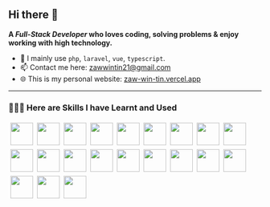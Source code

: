 ## Hi there 👋

**A _Full-Stack Developer_ who loves coding, solving problems & enjoy working with high technology.**

- 🚀 I mainly use `php`, `laravel`, `vue`, `typescript`.
- 📫 Contact me here: <a href="mailto:zawwintin21@gmail.com">
  zawwintin21@gmail.com</a>
- 🌐 This is my personal website: <a href="https://zaw-win-tin.vercel.app/" target="_blank">zaw-win-tin.vercel.app</a>

---

### 🧑🏻‍💻 Here are Skills I have Learnt and Used

<div style="display: flex; flex-wrap: wrap;margin-top: 1rem;">
<img  style="margin: 0.25rem;" width="45" height="45" src="https://cdn.jsdelivr.net/gh/devicons/devicon@latest/icons/php/php-original.svg" width="32" />
<img style="margin: 0.25rem;" width="45" height="45" src="https://cdn.jsdelivr.net/gh/devicons/devicon@latest/icons/laravel/laravel-original.svg" />
<img style="margin: 0.25rem;" width="45" height="45" src="https://cdn.jsdelivr.net/gh/devicons/devicon@latest/icons/vuejs/vuejs-original.svg" />
<img style="margin: 0.25rem;" width="45" height="45" src="https://cdn.jsdelivr.net/gh/devicons/devicon@latest/icons/alpinejs/alpinejs-original.svg" />
<img  style="margin: 0.25rem;" width="45" height="45" src="https://cdn.jsdelivr.net/gh/devicons/devicon@latest/icons/react/react-original.svg" />
<img style="margin: 0.25rem;" width="45" height="45" src="https://cdn.jsdelivr.net/gh/devicons/devicon@latest/icons/typescript/typescript-original.svg" />
<img style="margin: 0.25rem;" width="45" height="45" src="https://cdn.jsdelivr.net/gh/devicons/devicon@latest/icons/javascript/javascript-original.svg" />
<img style="margin: 0.25rem;" width="45" height="45" src="https://cdn.jsdelivr.net/gh/devicons/devicon@latest/icons/jquery/jquery-original.svg" />
<img style="margin: 0.25rem;" width="45" height="45" src="https://cdn.jsdelivr.net/gh/devicons/devicon@latest/icons/csharp/csharp-original.svg" />
<img style="margin: 0.25rem;" width="45" height="45" src="https://cdn.jsdelivr.net/gh/devicons/devicon@latest/icons/unity/unity-original-wordmark.svg" />
<img style="margin: 0.25rem;" width="45" height="45" src="https://cdn.jsdelivr.net/gh/devicons/devicon@latest/icons/html5/html5-original.svg" />
<img style="margin: 0.25rem;" width="45" height="45" src="https://cdn.jsdelivr.net/gh/devicons/devicon@latest/icons/css3/css3-original.svg" />
<img style="margin: 0.25rem;" width="45" height="45" src="https://cdn.jsdelivr.net/gh/devicons/devicon@latest/icons/sass/sass-original.svg" />
<img style="margin: 0.25rem;" width="45" height="45" src="https://cdn.jsdelivr.net/gh/devicons/devicon@latest/icons/tailwindcss/tailwindcss-original.svg" />
<img style="margin: 0.25rem;" width="45" height="45" src="https://cdn.jsdelivr.net/gh/devicons/devicon@latest/icons/bootstrap/bootstrap-original.svg" />
<img style="margin: 0.25rem;" width="45" height="45" src="https://cdn.jsdelivr.net/gh/devicons/devicon@latest/icons/mysql/mysql-original-wordmark.svg" />
<img style="margin: 0.25rem;" width="45" height="45" src="https://cdn.jsdelivr.net/gh/devicons/devicon@latest/icons/postgresql/postgresql-original-wordmark.svg" />
<img style="margin: 0.25rem;" width="45" height="45" src="https://cdn.jsdelivr.net/gh/devicons/devicon@latest/icons/docker/docker-plain.svg" />
<img style="margin: 0.25rem;" width="45" height="45" src="https://cdn.jsdelivr.net/gh/devicons/devicon@latest/icons/vagrant/vagrant-original.svg" />
<img style="margin: 0.25rem;" width="45" height="45" src="https://cdn.jsdelivr.net/gh/devicons/devicon@latest/icons/git/git-original.svg" />
<img style="margin: 0.25rem;" width="45" height="45" src="https://cdn.jsdelivr.net/gh/devicons/devicon@latest/icons/vercel/vercel-original-wordmark.svg" />
</div>
<!--
**ZawWinTin/ZawWinTin** is a ✨ _special_ ✨ repository because its `README.md` (this file) appears on your GitHub profile.

Here are some ideas to get you started:

- 🔭 I’m currently working on ...
- 🌱 I’m currently learning ...
- 👯 I’m looking to collaborate on ...
- 🤔 I’m looking for help with ...
- 💬 Ask me about ...
- 📫 How to reach me: ...
- 😄 Pronouns: ...
- ⚡ Fun fact: ...
  -->
